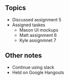 ## Topics
- Discussed assignment 5
- Assigned taskes
  - Mason UI mockups
  - Matt assignment 6
  - Kyle assignmnet 7
  
## Other notes
- Continue using slack
- Held on Google Hangouts
